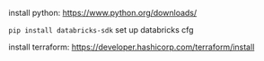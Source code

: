install python: https://www.python.org/downloads/

`pip install databricks-sdk`
set up databricks cfg

install terraform: https://developer.hashicorp.com/terraform/install
